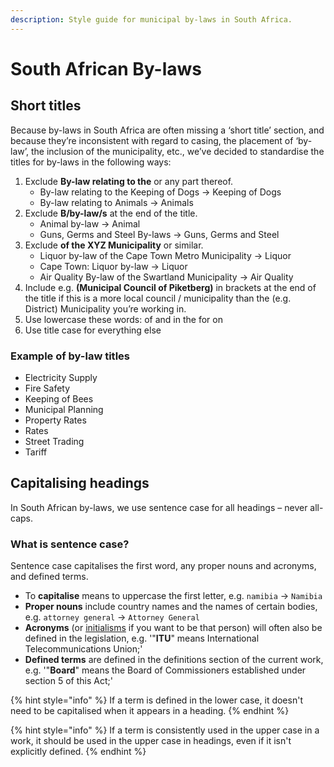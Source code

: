```yaml
---
description: Style guide for municipal by-laws in South Africa.
---
```


# South African By-laws

## Short titles

Because by-laws in South Africa are often missing a ‘short title’ section, and because they’re inconsistent with regard to casing, the placement of ‘by-law’, the inclusion of the municipality, etc., we’ve decided to standardise the titles for by-laws in the following ways:

1. Exclude **By-law relating to the** or any part thereof.
   * By-law relating to the Keeping of Dogs → Keeping of Dogs
   * By-law relating to Animals → Animals
2. Exclude **B/by-law/s** at the end of the title.
   * Animal by-law → Animal
   * Guns, Germs and Steel By-laws → Guns, Germs and Steel
3. Exclude **of the XYZ Municipality** or similar.
   * Liquor by-law of the Cape Town Metro Municipality → Liquor
   * Cape Town: Liquor by-law  → Liquor
   * Air Quality By-law of the Swartland Municipality → Air Quality
4. Include e.g. **\(Municipal Council of Piketberg\)** in brackets at the end of the title if this is a more local council / municipality than the \(e.g. District\) Municipality you’re working in.
5. Use lowercase these words: of and in the for on
6. Use title case for everything else

### **Example of by-law titles**

* Electricity Supply
* Fire Safety
* Keeping of Bees
* Municipal Planning
* Property Rates
* Rates
* Street Trading
* Tariff

## Capitalising headings

In South African by-laws, we use sentence case for all headings – never all-caps.

### What is sentence case?

Sentence case capitalises the first word, any proper nouns and acronyms, and defined terms.

* To **capitalise** means to uppercase the first letter,  e.g. `namibia` → `Namibia`
* **Proper nouns** include country names and the names of certain bodies,  e.g. `attorney general` → `Attorney General` 
* **Acronyms** \(or [initialisms](http://www.todayifoundout.com/index.php/2012/05/the-difference-between-an-acronym-and-an-initialism/) if you want to be that person\) will often also be defined in the legislation,  e.g. '"**ITU**" means International Telecommunications Union;'
* **Defined terms** are defined in the definitions section of the current work,  e.g. '"**Board**" means the Board of Commissioners established under section 5 of this Act;'

{% hint style="info" %}
If a term is defined in the lower case, it doesn't need to be capitalised when it appears in a heading.
{% endhint %}

{% hint style="info" %}
If a term is consistently used in the upper case in a work, it should be used in the upper case in headings, even if it isn't explicitly defined.
{% endhint %}

